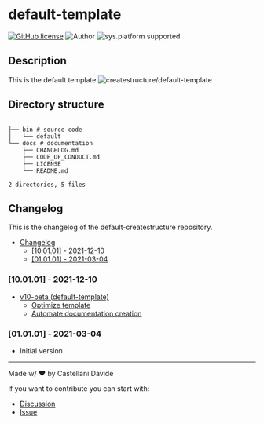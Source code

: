 # default-template
[![GitHub license](https://img.shields.io/badge/license-GNU-green?style=flat)](https://github.com/createstructure/default-template/blob/main/docs/LICENSE)
![Author](https://img.shields.io/badge/author-Castellani%20Davide-green?style=flat)
![sys.platform supported](https://img.shields.io/badge/OS%20platform%20supported-all-blue?style=flat) 

##  Description 
This is the default template
![createstructure/default-template](https://opengraph.githubassets.com/e6c4a2eb3399dda1633a0cc19d2f1a57a9fabefc59601798a855ae20d99ae772/createstructure/default-template)
##  Directory structure 

```

├── bin # source code
│   └── default
└── docs # documentation
    ├── CHANGELOG.md
    ├── CODE_OF_CONDUCT.md
    ├── LICENSE
    └── README.md

2 directories, 5 files
```
##  Changelog 

This is the changelog of the default-createstructure repository.

- [ Changelog ](#changelog)
  - [[10.01.01] - 2021-12-10](#100101---2021-12-10)
  - [[01.01.01] - 2021-03-04](#010101---2021-03-04)

### [10.01.01] - 2021-12-10
- [v10-beta (default-template)](https://github.com/createstructure/default-template/issues/5)
  - [Optimize template](https://github.com/createstructure/default-template/issues/7)
  - [Automate documentation creation](https://github.com/createstructure/default-template/issues/6)

### [01.01.01] - 2021-03-04
 - Initial version

---
Made w/ :heart: by Castellani Davide

If you want to contribute you can start with:
- [Discussion](https://github.com/createstructure/default-template/discussions)
- [Issue](https://github.com/createstructure/default-template/issues/new)

